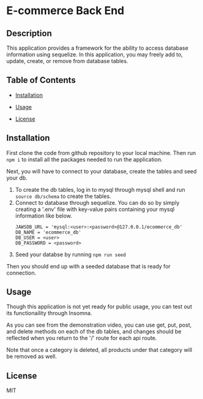 # E-commerce Back End

## Description 

This application provides a framework for the ability to access database information using sequelize. In this application, you may freely add to, update, create, or remove from database tables. 

## Table of Contents 

* [Installation](#installation) 

* [Usage](#Usage) 

* [License](#license) 

## Installation 

First clone the code from github repository to your local machine. Then run ```npm i``` to install all the packages needed to run the application.

Next, you will have to connect to your database, create the tables and seed your db. 
1. To create the db tables, log in to mysql through mysql shell and run ```source db/schema``` to create the tables.
2. Connect to database through sequelize. You can do so by simply creating a '.env' file with key-value pairs containing your mysql information like below. 
    ```
    JAWSDB_URL = 'mysql:<user>:<password>@127.0.0.1/ecommerce_db'
    DB_NAME = 'ecommerce_db'
    DB_USER = <user>
    DB_PASSWORD = <password>
    ```
3. Seed your databse by running ```npm run seed```

Then you should end up with a seeded database that is ready for connection.

## Usage 

Though this application is not yet ready for public usage, you can test out its functionaility through Insomna. 

As you can see from the demonstration video, you can use get, put, post, and delete methods on each of the db tables, and changes should be reflected when you return to the '/' route for each api route. 

Note that once a category is deleted, all products under that category will be removed as well. 

## License 

MIT
